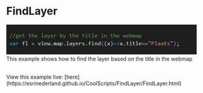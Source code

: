 # FindLayer
![FindLayer](../images/20210212_Screenshot_FindLayer.jpg)
This example shows how to find the layer based on the title in the webmap
<br>

<br>
View this example live:
[here](https://esrinederland.github.io/CoolScripts/FindLayer/FindLayer.html)